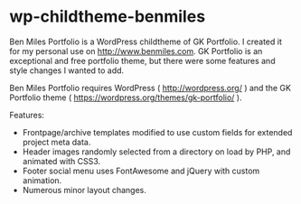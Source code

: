 # wp-childtheme-benmiles
Ben Miles Portfolio is a WordPress childtheme of GK Portfolio. I created it for my personal use on http://www.benmiles.com. GK Portfolio is an exceptional and free portfolio theme, but there were some features and style changes I wanted to add.

Ben Miles Portfolio requires WordPress ( http://wordpress.org/ ) and the GK Portfolio theme ( https://wordpress.org/themes/gk-portfolio/ ).

Features:
* Frontpage/archive templates modified to use custom fields for extended project meta data. 
* Header images randomly selected from a directory on load by PHP, and animated with CSS3.
* Footer social menu uses FontAwesome and jQuery with custom animation.
* Numerous minor layout changes.
